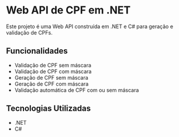 # Web API de CPF em .NET

Este projeto é uma Web API construída em .NET e C# para geração e validação de CPFs.

## Funcionalidades

- Validação de CPF sem máscara
- Validação de CPF com máscara
- Geração de CPF sem máscara
- Geração de CPF com máscara
- Validação automática de CPF com ou sem máscara

## Tecnologias Utilizadas

- .NET
- C#



